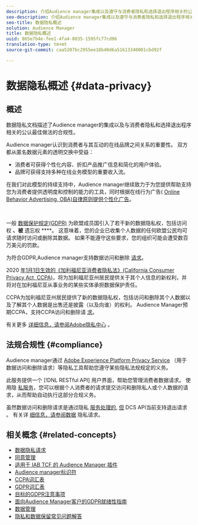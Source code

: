 ```yaml
---
description: 介绍Audience manager集成以及遵守与消费者隐私和选择退出程序相关的公认最佳实践。
seo-description: 介绍Audience manager集成以及遵守与消费者隐私和选择退出程序相关的公认最佳实践。
seo-title: 数据隐私概述
solution: Audience Manager
title: 数据隐私概述
uuid: 865e7b4e-fee1-4fa4-8035-1595fc77cd96
translation-type: tm+mt
source-git-commit: caa5207bc2955ee18b40d6a51613340001cbd92f

---
```



# 数据隐私概述 {#data-privacy}

## 概述

数据隐私文档描述了Audience manager的集成以及与消费者隐私和选择退出程序相关的公认最佳做法的合规性。

Audience manager认识到消费者与其互动的在线品牌之间关系的重要性。 双方都从匿名数据元素的透明交换中受益：

* 消费者可获得个性化内容、折扣产品推广信息和简化的用户体验。
* 品牌可获得支持多种在线业务模型的重要收入流。

在我们对此模型的持续支持中，Audience manager继续致力于为您提供帮助支持您为消费者提供透明度和控制的能力的工具，同时根据在线行为广告( [Online Behavior Advertising, OBA)自律原则提供个性化广告](https://www.iab.com/news/self-regulatory-principles-for-online-behavioral-advertising/)。

 

一般 [数据保护规定(GDPR)](https://eugdpr.org/) 为欧盟成员国引入了若干新的数据隐私权，包括访问权 **、被** 遗忘权 ****。 这意味着，您的企业已收集个人数据的任何欧盟公民均可请求随时访问或删除其数据。 如果不能遵守这些要求，您的组织可能会遭受数百万美元的罚款。

为符合GDPR,Audience manager支持数据访问和删除 [请求](data-privacy-requests.md)。

2020 [年1月1日生效的《加利福尼亚消费者隐私法》(California Consumer Privacy Act, CCPA)](https://www.caprivacy.org/about)，将为加利福尼亚州居民提供关于其个人信息的新权利，并将对在加利福尼亚从事业务的某些实体承担数据保护责任。

CCPA为加利福尼亚州居民提供了新的数据隐私权，包括访问和删除其个人数据以及了解其个人数据是出售还是披露（以及向谁）的权利。 Audience Manager预期CCPA，支持CCPA访问和删除请 [求](data-privacy-requests.md)。

有关更多 [详细信息，请参阅Adobe隐私中心](https://www.adobe.com/privacy/opt-out.html) 。

## 法规合规性 {#compliance}

Audience manager通过 [Adobe Experience Platform Privacy Service](https://www.adobe.io/apis/experienceplatform/home/services/privacy-service.html) （用于数据访问和删除请求）等隐私工具帮助您遵守某些隐私法规规定的义务。

此服务提供一个 [!DNL RESTful API] 用户界面，帮助您管理消费者数据请求。 使用隐 [私服务](https://www.adobe.io/apis/experienceplatform/home/services/privacy-service.html)，您可以根据个人消费者的请求提交访问和删除私人或个人数据的请求，从而帮助自动执行这部分合规义务。

虽然数据访问和删除请求是通过隐私 [服务处理的](https://www.adobe.io/apis/experienceplatform/home/services/privacy-service.html), [但](data-privacy-requests.md#opt-out-requests) DCS API当前支持退出请求 [](../../api/dcs-intro/dcs-api-reference/dcs-api-reference-overview.md)。 有关详 [细信息，请参阅数据](data-privacy-requests.md) 隐私请求。

## 相关概念 {#related-concepts}

* [数据隐私请求](data-privacy-requests.md)
* [同意管理](data-privacy-consent.md)
* [适用于 IAB TCF 的 Audience Manager 插件](aam-iab-plugin.md)
* [Audience manager标识符](data-privacy-ids.md)
* [CCPA词汇表](aam-ccpa-glossary.md)
* [GDPR词汇表](aam-gdpr-glossary.md)
* [目标的GDPR注意事项](aam-gdpr-partners.md)
* [面向Audience Manager客户的GDPR就绪性指南](aam-gdpr-readiness.md)
* [数据管理](data-governance.md)
* [隐私和数据保留常见问题解答](../../faq/faq-privacy.md)